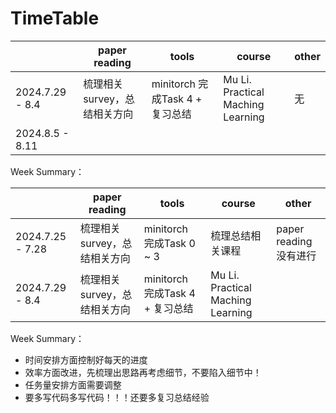 # TimeTable

|                  | paper reading                | tools                           | course                            | other |
| ---------------- | ---------------------------- | ------------------------------- | --------------------------------- | ----- |
| 2024.7.29 - 8.4  | 梳理相关survey，总结相关方向 | minitorch 完成Task 4 + 复习总结 | Mu Li. Practical Maching Learning | 无    |
| 2024.8.5 - 8.11 |                              |                                 |                                   |       |

Week Summary：

|                  | paper reading                | tools                           | course                            | other                 |
| ---------------- | ---------------------------- | ------------------------------- | --------------------------------- | --------------------- |
| 2024.7.25 - 7.28 | 梳理相关survey，总结相关方向 | minitorch 完成Task 0 ~ 3        | 梳理总结相关课程                  | paper reading没有进行 |
| 2024.7.29 - 8.4  | 梳理相关survey，总结相关方向 | minitorch 完成Task 4 + 复习总结 | Mu Li. Practical Maching Learning |                       |

Week Summary：

- 时间安排方面控制好每天的进度
- 效率方面改进，先梳理出思路再考虑细节，不要陷入细节中！
- 任务量安排方面需要调整
- 要多写代码多写代码！！！还要多复习总结经验
